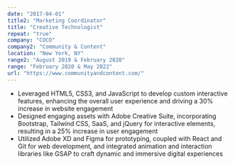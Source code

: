 ```yaml
---
date: "2017-04-01"
title2: "Marketing Coordinator"
title: "Creative Technologist"
repeat: "true"
company: "COCO"
company2: "Community & Content"
location: "New York, NY"
range2: "August 2019 & February 2020"
range: "February 2020 & May 2022"
url: "https://www.communityandcontent.com/"
---
```


- Leveraged HTML5, CSS3, and JavaScript to develop custom interactive features, enhancing the overall user experience and driving a 30% increase in website engagement
- Designed engaging assets with Adobe Creative Suite, incorporating Bootstrap, Tailwind CSS, SaaS, and jQuery for interactive elements, resulting in a 25% increase in user engagement
- Utilized Adobe XD and Figma for prototyping, coupled with React and Git for web development, and integrated animation and interaction libraries like GSAP to craft dynamic and immersive digital experiences